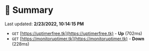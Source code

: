 # 📖 Summary
Last updated: **2/23/2022, 10:14:15 PM**

- `GET` [https://uptimerfree.tk](https://uptimerfree.tk) - **Up** (702ms)
- `GET` [https://monitoruptimer.tk](https://monitoruptimer.tk) - **Down** (228ms)
